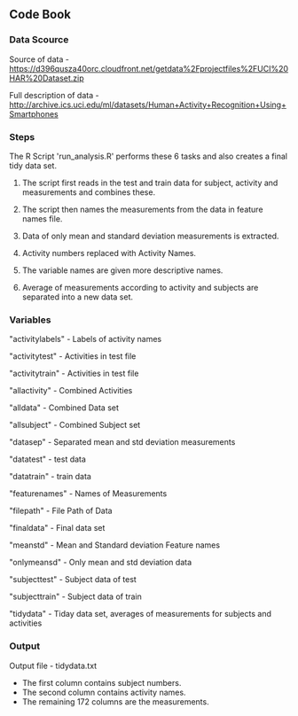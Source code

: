 ## Code Book 

### Data Scource

Source of data - 	https://d396qusza40orc.cloudfront.net/getdata%2Fprojectfiles%2FUCI%20HAR%20Dataset.zip

Full description of data -	http://archive.ics.uci.edu/ml/datasets/Human+Activity+Recognition+Using+Smartphones
	
### Steps

The R Script 'run_analysis.R' performs these 6 tasks and also creates a final tidy data set.

1) The script first reads in the test and train data for subject, activity and measurements and combines these.

2) The script then names the measurements from the data in feature names file.

3) Data of only mean and standard deviation measurements is extracted.

4) Activity numbers replaced with Activity Names.

5) The variable names are given more descriptive names.

6) Average of measurements according to activity and subjects are separated into a new data set.

### Variables

  "activitylabels" - Labels of activity names
  
  "activitytest" - Activities in test file
  
  "activitytrain" - Activities in test file
  
  "allactivity" - Combined Activities
  
  "alldata" - Combined Data set 
  
  "allsubject" - Combined Subject set 
  
  "datasep" - Separated mean and std deviation measurements      
  
  "datatest"  - test data     
  
  "datatrain" -  train data      
  
  "featurenames"   - Names of Measurements
  
  "filepath"    - File Path of Data
  
  "finaldata"  - Final data set    
  
  "meanstd"        - Mean and Standard deviation Feature names
  
  "onlymeansd"     - Only mean and std deviation data
  
  "subjecttest"   - Subject data of test
  
  "subjecttrain"   - Subject data of train
  
  "tidydata"      - Tiday data set, averages of measurements for subjects and activities

### Output

 Output file - tidydata.txt
- The first column contains subject numbers.
- The second column contains activity names.
- The remaining 172 columns are the measurements.


